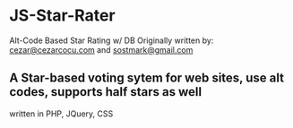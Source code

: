 JS-Star-Rater
=============

Alt-Code Based Star Rating w/ DB 
Originally written by: cezar@cezarcocu.com and sostmark@gmail.com

A Star-based voting sytem for web sites, use alt codes, supports half stars as well
------------------------
written in PHP, JQuery, CSS
